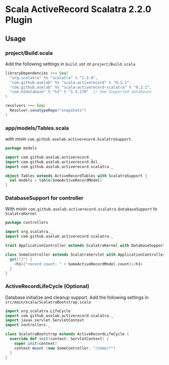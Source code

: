 # Scala ActiveRecord Scalatra 2.2.0 Plugin

## Usage

### project/Build.scala

Add the following settings in `build.sbt` or `project/Build.scala`

```scala
libraryDependencies ++= Seq(
  "org.scalatra" %% "scalatra" % "2.2.0",
  "com.github.aselab" %% "scala-activerecord" % "0.2.1",
  "com.github.aselab" %% "scala-activerecord-scalatra" % "0.2.1",
  "com.h2database" % "h2" % "1.3.170"  // See Supported databases
)

resolvers ++= Seq(
  Resolver.sonatypeRepo("snapshots")
)
```

### app/models/Tables.scala

with mixin `com.github.aselab.activerecord.ScalatraSupport`.

```scala
package models

import com.github.aselab.activerecord._
import com.github.aselab.activerecord.dsl._
import com.github.aselab.activerecord.scalatra._

object Tables extends ActiveRecordTables with ScalatraSupport {
  val models = table[SomeActiveRecordModel]
}
```

### DatabaseSupport for controller

With mixin `com.github.aselab.activerecord.scalatra.DatabaseSupport` to `ScalatraKernel`

```scala
package controllers

import org.scalatra._
import com.github.aselab.activerecord.scalatra._

trait ApplicationController extends ScalatraKernel with DatabaseSupport

class SomeController extends ScalatraServlet with ApplicationController {
  get("/") {
    <h1>{"record count: " + SomeActiveRecordModel.count}</h1>
  }
}
```

### ActiveRecordLifeCycle (Optional)

Database initialize and cleanup support.
Add the following settings in `src/main/scala/ScalatraBootstrap.scala`

```scala
import org.scalatra.LifeCycle
import com.github.aselab.activerecord.scalatra._
import javax.servlet.ServletContext
import controllers._

class ScalatraBootstrap extends ActiveRecordLifeCycle {
  override def init(context: ServletContext) {
    super.init(context)
    context mount (new SomeController, "/some/*")
  }
}
```
